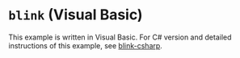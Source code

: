 # `blink` (Visual Basic)

This example is written in Visual Basic. For C# version and detailed instructions of this example, see [blink-csharp](../blink-csharp).
